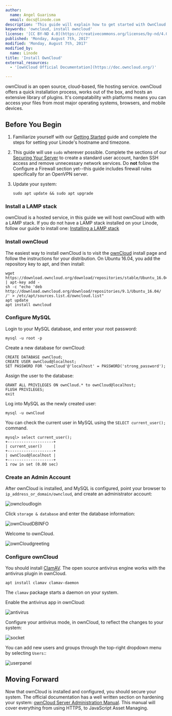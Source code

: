 ```yaml
---
author:
  name: Angel Guarisma
  email: docs@linode.com
description: 'This guide will explain how to get started with OwnCloud'
keywords: 'owncloud, install owncloud'
license: '[CC BY-ND 4.0](https://creativecommons.org/licenses/by-nd/4.0)'
published: 'Monday, August 7th, 2017'
modified: 'Monday, August 7th, 2017'
modified_by:
  name: Linode
title: 'Install OwnCloud'
external_resources:
  - '[ownCloud Official Documentation](https://doc.owncloud.org/)'

---
```


ownCloud is an open source, cloud-based, file hosting service. ownCloud offers a quick installation process, works out of the box, and hosts an extensive library of plugins. It's compatability with platforms means you can access your files from most major operating systems, browsers, and mobile devices. 


## Before You Begin

1.  Familiarize yourself with our [Getting Started](/docs/getting-started) guide and complete the steps for setting your Linode's hostname and timezone.

2.  This guide will use `sudo` wherever possible. Complete the sections of our [Securing Your Server](/docs/security/securing-your-server) to create a standard user account, harden SSH access and remove unnecessary network services. Do **not** follow the Configure a Firewall section yet--this guide includes firewall rules specifically for an OpenVPN server.

3.  Update your system:

        sudo apt update && sudo apt upgrade


### Install a LAMP stack

ownCloud is a hosted service, in this guide we will host ownCloud with with a LAMP stack. If you do not have a LAMP stack installed on your Linode, follow our guide to install one:  [Installing a LAMP stack](/docs/web-servers/lamp/install-lamp-stack-on-ubuntu-16-04)


### Install ownCloud

The easiest way to install ownCloud is to visit the [ownCloud](http://download.owncloud.org/download/repositories/9.1/owncloud/) install page and follow the instructions for your distribution. On Ubuntu 16.04, you add the repository key to apt, and then install:

	wget https://download.owncloud.org/download/repositories/stable/Ubuntu_16.04/Release.key | apt-key add -
	sh -c "echo 'deb http://download.owncloud.org/download/repositories/9.1/Ubuntu_16.04/ /' > /etc/apt/sources.list.d/owncloud.list"
	apt update 
	apt install owncloud

### Configure MySQL

Login to your MySQL database, and enter your root password: 

	mysql -u root -p

Create a new database for ownCloud:

	CREATE DATABASE ownCloud;
	CREATE USER ownCloud@localhost;
	SET PASSWORD FOR 'ownCloud'@'localhost' = PASSWORD('strong_password');

Assign the user to the database:

	GRANT ALL PRIVILEGES ON ownCloud.* to ownCloud@localhost;
	FLUSH PRIVILEGES;
	exit

Log into MySQL as the newly created user:

	mysql -u ownCloud

You can check the current user in MySQL using the `SELECT current_user();` command. 


	mysql> select current_user();
	+--------------------+
	| current_user()     |
	+--------------------+
	| ownCloud@localhost |
	+--------------------+
	1 row in set (0.00 sec)

### Create an Admin Account
 
After ownCloud is installed, and MySQL is configured, point your browser to `ip_address_or_domain/owncloud`, and create an administrator account:

![owncloudlogin](/docs/assets/ownCloud/login.png)

Click `storage & database` and enter the database information:

![ownCloudDBINFO](/docs/assets/ownCloud/dbinfo.png)

Welcome to ownCloud.

![ownCloudgreeting](/docs/assets/ownCloud/owncloud.png)


### Configure ownCloud

You should install [ClamAV](https://www.clamav.net/). The open source antivirus engine works with the antivirus plugin in ownCloud.

	apt install clamav clamav-daemon

The `clamav` package starts a daemon on your system. 

Enable the antivirus app in ownCloud:

![antivirus](/docs/assets/ownCloud/antivirus.png)

Configure your antivirus mode, in ownCloud, to reflect the changes to your system:

![socket](/docs/assets/ownCloud/owncloud_socket.png)

You can add new users and groups through the top-right dropdown menu by selecting `Users`::

![userpanel](/docs/assets/ownCloud/owncloudusers.png)

## Moving Forward

Now that ownCloud is installed and configured, you should secure your system. The official documentation has a well written section on hardening your system: [ownCloud Server Administration Manual](https://doc.owncloud.org/server/9.0/admin_manual/configuration_server/harden_server.html). This manual will cover everything from using HTTPS, to JavaScript Asset Managing.

